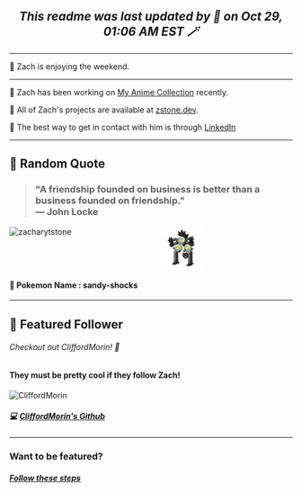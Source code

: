<h2 align="center" style="font-style: italic; font-weight: bold;">This readme was last updated by 🤖 on Oct 29, 01:06 AM EST 🪄 </h2></a>

---

🤖 Zach is enjoying the weekend.

---

🤖 Zach has been working on [My Anime Collection](https://github.com/ZacharyTStone/My-Anime-Collection) recently.

🤖 All of Zach's projects are available at [zstone.dev](https://www.zstone.dev/).

🤖 The best way to get in contact with him is through [LinkedIn](https://www.linkedin.com/in/zacharystone42)

---

<!-- Add a Quotes section -->

## 🤖 Random Quote

<h3>
<blockquote>
  "A friendship founded on business is better than a business founded on friendship."
<br>— John Locke
</blockquote>
</h3>

<div style="display: flex; flex-wrap: no-wrap; width: 100%; gap: 16px">
        <img width="50%" src="https://github-readme-streak-stats.herokuapp.com/?user=zacharytstone" alt="zacharytstone" />
    <img width="15%" class='poke-img' src='https://raw.githubusercontent.com/PokeAPI/sprites/master/sprites/pokemon/989.png' alt='sandy-shocks'/>
</div>

#### 🤖 Pokemon Name : sandy-shocks</span>

---

## 🤖 Featured Follower

###### Checkout out CliffordMorin! 🎉

#### They must be pretty cool if they follow Zach!

<img style="width: 20%" class='github-img' src='https://avatars.githubusercontent.com/u/77898207?v=4' alt='CliffordMorin'/>

##### 💻 [CliffordMorin's Github](https://github.com/CliffordMorin)

---

### Want to be featured?

##### [Follow these steps](https://github.com/ZacharyTStone/ZacharyTStone/blob/main/FEATURED_INSTRUCTIONS.md)
